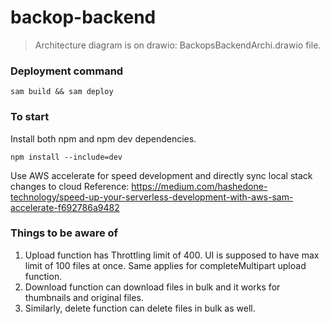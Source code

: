 # backop-backend


> Architecture diagram is on drawio: BackopsBackendArchi.drawio file.

### Deployment command

```
sam build && sam deploy
```

### To start
Install both npm and npm dev dependencies. 
```
npm install --include=dev
```


Use AWS accelerate for speed development and directly sync local stack changes to cloud
Reference: https://medium.com/hashedone-technology/speed-up-your-serverless-development-with-aws-sam-accelerate-f692786a9482


### Things to be aware of 

1. Upload function has Throttling limit of 400. UI is supposed to have max limit of 100 files at once. Same applies for completeMultipart upload function.
2. Download function can download files in bulk and it works for thumbnails and original files. 
3. Similarly, delete function can delete files in bulk as well. 
